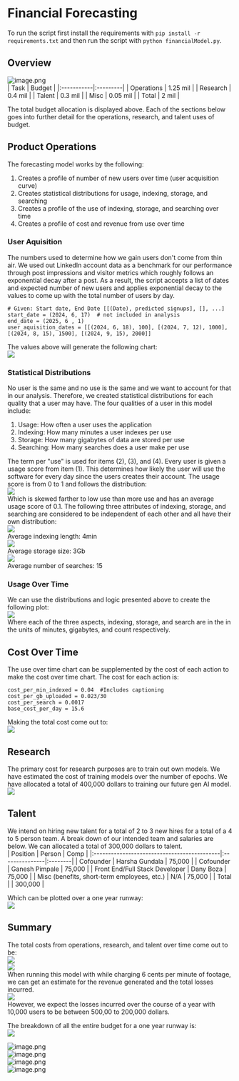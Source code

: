 # Financial Forecasting   
To run the script first install the requirements with `pip install -r requirements.txt` and then run the script with `python financialModel.py`.  
  
## Overview   
![image.png](files/image_a.png)    
|       Task |   Budget |
|:-----------|:---------|
| Operations | 1.25 mil |
|   Research |  0.4 mil |
|     Talent |  0.3 mil |
|       Misc | 0.05 mil |
|      Total |    2 mil |

The total budget allocation is displayed above. Each of the sections below goes into further detail for the operations, research, and talent uses of budget.    
## Product Operations   
The forecasting model works by the following:   
1. Creates a profile of number of new users over time (user acquisition curve)    
2. Creates statistical distributions for usage, indexing, storage, and searching   
3. Creates a profile of the use of indexing, storage, and searching over time   
4. Creates a profile of cost and revenue from use over time   
   
### User Aquisition   
The numbers used to determine how we gain users don't come from thin air. We used out LinkedIn account data as a benchmark for our performance through post impressions and visitor metrics which roughly follows an exponential decay after a post. As a result, the script accepts a list of dates and expected number of new users and applies exponential decay to the values to come up with the total number of users by day.   
```
# Given: Start date, End Date [[(Date), predicted signups], [], ...]
start_date = (2024, 6, 17)  # not included in analysis
end_date = (2025, 6	, 1)
user_aquisition_dates = [[(2024, 6, 18), 100], [(2024, 7, 12), 1000], [(2024, 8, 15), 1500], [(2024, 9, 15), 2000]]
```
The values above will generate the following chart:   
![](files/image_k.png)    
### Statistical Distributions   
No user is the same and no use is the same and we want to account for that in our analysis. Therefore, we created statistical distributions for each quality that a user may have. The four qualities of a user in this model include:   
1. Usage: How often a user uses the application   
2. Indexing: How many minutes a user indexes per use   
3. Storage: How many gigabytes of data are stored per use   
4. Searching: How many searches does a user make per use   
   
The term per "use" is used for items (2), (3), and (4). Every user is given a usage score from item (1). This determines how likely the user will use the software for every day since the users creates their account. The usage score is from 0 to 1 and follows the distribution:   
![](files/image_t.png)    
Which is skewed farther to low use than more use and has an average usage score of 0.1. The following three attributes of indexing, storage, and searching are considered to be independent of each other and all have their own distribution:   
![](files)    
Average indexing length: 4min   
![](files/_w)    
Average storage size: 3Gb   
![](files/_q)    
Average number of searches: 15   
### Usage Over Time   
We can use the distributions and logic presented above to create the following plot:   
![](files/image_d.png)    
Where each of the three aspects, indexing, storage, and search are in the in the units of minutes, gigabytes, and count respectively.   
## Cost Over Time   
The use over time chart can be supplemented by the cost of each action to make the cost over time chart. The cost for each action is:   
```
cost_per_min_indexed = 0.04  #Includes captioning 
cost_per_gb_uploaded = 0.023/30
cost_per_search = 0.0017 
base_cost_per_day = 15.6 

```
Making the total cost come out to:   
![](files/_2)    
## Research   
The primary cost for research purposes are to train out own models. We have estimated the cost of training models over the number of epochs. We have allocated a total of 400,000 dollars to training our future gen AI model.   
![](files/image.png)    
## Talent   
We intend on hiring new talent for a total of 2 to 3 new hires for a total of a 4 to 5 person team. A break down of our intended team and salaries are below. We can allocated a total of 300,000 dollars to talent.   
|                                    Position |         Person |    Comp |
|:--------------------------------------------|:---------------|:--------|
|                                   Cofounder | Harsha Gundala |  75,000 |
|                                   Cofounder | Ganesh Pimpale |  75,000 |
|              Front End/Full Stack Developer |      Dany Boza |  75,000 |
| Misc (benefits, short-term employees, etc.) |            N/A |  75,000 |
|                                       Total |                | 300,000 |

Which can be plotted over a one year runway:   
![](files/_n)    
## Summary   
The total costs from operations, research, and talent over time come out to be:   
![](files/image_6.png)    
![](files/_8)    
When running this model with while charging 6 cents per minute of footage, we can get an estimate for the revenue generated and the total losses incurred.    
![](files/image_b.png)    
However, we expect the losses incurred over the course of a year with 10,000 users to be between 500,00 to 200,000 dollars.   
   
The breakdown of all the entire budget for a one year runway is:   
![](files/image_o.png)    
   
   
![image.png](files/image_m.png)    
![image.png](files/image_w.png)    
![image.png](files/image_v.png)    
![image.png](files/image_x.png)    